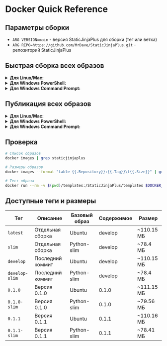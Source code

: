# Docker Quick Reference

## Параметры сборки

- `ARG VERSION=main` - версия StaticJinjaPlus для сборки (тег или ветка)
- `ARG REPO=https://github.com/MrDave/StaticJinjaPlus.git` - репозиторий StaticJinjaPlus

## Быстрая сборка всех образов

<details>
<summary><strong>Для Linux/Mac:</strong></summary>

```bash
export DOCKER_USERNAME="имя_docker_пользователя"
export DOCKER_PATH="путь_до_dockerfile"

# Ubuntu-версии
docker build -f $DOCKER_PATH/Dockerfile.ubuntu --build-arg VERSION=0.1.0 -t $DOCKER_USERNAME/staticjinjaplus:0.1.0 $DOCKER_PATH
docker build -f $DOCKER_PATH/Dockerfile.ubuntu --build-arg VERSION=0.1.1 -t $DOCKER_USERNAME/staticjinjaplus:0.1.1 $DOCKER_PATH
docker build -f $DOCKER_PATH/Dockerfile.ubuntu -t $DOCKER_USERNAME/staticjinjaplus:develop $DOCKER_PATH
docker build -f $DOCKER_PATH/Dockerfile.ubuntu -t $DOCKER_USERNAME/staticjinjaplus:latest $DOCKER_PATH

# Slim-версии
docker build -f $DOCKER_PATH/Dockerfile.slim --build-arg VERSION=0.1.0 -t $DOCKER_USERNAME/staticjinjaplus:0.1.0-slim $DOCKER_PATH
docker build -f $DOCKER_PATH/Dockerfile.slim --build-arg VERSION=0.1.1 -t $DOCKER_USERNAME/staticjinjaplus:0.1.1-slim $DOCKER_PATH
docker build -f $DOCKER_PATH/Dockerfile.slim -t $DOCKER_USERNAME/staticjinjaplus:develop-slim $DOCKER_PATH
docker build -f $DOCKER_PATH/Dockerfile.slim -t $DOCKER_USERNAME/staticjinjaplus:slim $DOCKER_PATH
```

</details>

<details>
<summary><strong>Для Windows PowerShell:</strong></summary>

```powershell
$env:DOCKER_USERNAME="имя_docker_пользователя"
$env:DOCKER_PATH="путь_до_dockerfile"

# Ubuntu-версии
docker build -f $env:DOCKER_PATH\Dockerfile.ubuntu --build-arg VERSION=0.1.0 -t $env:DOCKER_USERNAME/staticjinjaplus:0.1.0 $env:DOCKER_PATH
docker build -f $env:DOCKER_PATH\Dockerfile.ubuntu --build-arg VERSION=0.1.1 -t $env:DOCKER_USERNAME/staticjinjaplus:0.1.1 $env:DOCKER_PATH
docker build -f $env:DOCKER_PATH\Dockerfile.ubuntu -t $env:DOCKER_USERNAME/staticjinjaplus:develop $env:DOCKER_PATH
docker build -f $env:DOCKER_PATH\Dockerfile.ubuntu -t $env:DOCKER_USERNAME/staticjinjaplus:latest $env:DOCKER_PATH

# Slim-версии
docker build -f $env:DOCKER_PATH\Dockerfile.slim --build-arg VERSION=0.1.0 -t $env:DOCKER_USERNAME/staticjinjaplus:0.1.0-slim $env:DOCKER_PATH
docker build -f $env:DOCKER_PATH\Dockerfile.slim --build-arg VERSION=0.1.1 -t $env:DOCKER_USERNAME/staticjinjaplus:0.1.1-slim $env:DOCKER_PATH
docker build -f $env:DOCKER_PATH\Dockerfile.slim -t $env:DOCKER_USERNAME/staticjinjaplus:develop-slim $env:DOCKER_PATH
docker build -f $env:DOCKER_PATH\Dockerfile.slim -t $env:DOCKER_USERNAME/staticjinjaplus:slim $env:DOCKER_PATH
```

</details>

<details>
<summary><strong>Для Windows Command Prompt:</strong></summary>

```cmd
set DOCKER_USERNAME=имя_docker_пользователя
set DOCKER_PATH=путь_до_dockerfile

# Ubuntu-версии
docker build -f %DOCKER_PATH%\Dockerfile.ubuntu --build-arg VERSION=0.1.0 -t %DOCKER_USERNAME%/staticjinjaplus:0.1.0 %DOCKER_PATH%
docker build -f %DOCKER_PATH%\Dockerfile.ubuntu --build-arg VERSION=0.1.1 -t %DOCKER_USERNAME%/staticjinjaplus:0.1.1 %DOCKER_PATH%
docker build -f %DOCKER_PATH%\Dockerfile.ubuntu -t %DOCKER_USERNAME%/staticjinjaplus:develop %DOCKER_PATH%
docker build -f %DOCKER_PATH%\Dockerfile.ubuntu -t %DOCKER_USERNAME%/staticjinjaplus:latest %DOCKER_PATH%

# Slim-версии
docker build -f %DOCKER_PATH%\Dockerfile.slim --build-arg VERSION=0.1.0 -t %DOCKER_USERNAME%/staticjinjaplus:0.1.0-slim %DOCKER_PATH%
docker build -f %DOCKER_PATH%\Dockerfile.slim --build-arg VERSION=0.1.1 -t %DOCKER_USERNAME%/staticjinjaplus:0.1.1-slim %DOCKER_PATH%
docker build -f %DOCKER_PATH%\Dockerfile.slim -t %DOCKER_USERNAME%/staticjinjaplus:develop-slim %DOCKER_PATH%
docker build -f %DOCKER_PATH%\Dockerfile.slim -t %DOCKER_USERNAME%/staticjinjaplus:slim %DOCKER_PATH%
```

</details>

## Публикация всех образов

<details>
<summary><strong>Для Linux/Mac:</strong></summary>

```bash
# Ubuntu-версии
docker push $DOCKER_USERNAME/staticjinjaplus:0.1.0
docker push $DOCKER_USERNAME/staticjinjaplus:0.1.1
docker push $DOCKER_USERNAME/staticjinjaplus:develop
docker push $DOCKER_USERNAME/staticjinjaplus:latest

# Slim-версии
docker push $DOCKER_USERNAME/staticjinjaplus:0.1.0-slim
docker push $DOCKER_USERNAME/staticjinjaplus:0.1.1-slim
docker push $DOCKER_USERNAME/staticjinjaplus:develop-slim
docker push $DOCKER_USERNAME/staticjinjaplus:slim
```

</details>

<details>
<summary><strong>Для Windows PowerShell:</strong></summary>

```powershell
# Ubuntu-версии
docker push $env:DOCKER_USERNAME/staticjinjaplus:0.1.0
docker push $env:DOCKER_USERNAME/staticjinjaplus:0.1.1
docker push $env:DOCKER_USERNAME/staticjinjaplus:develop
docker push $env:DOCKER_USERNAME/staticjinjaplus:latest

# Slim-версии
docker push $env:DOCKER_USERNAME/staticjinjaplus:0.1.0-slim
docker push $env:DOCKER_USERNAME/staticjinjaplus:0.1.1-slim
docker push $env:DOCKER_USERNAME/staticjinjaplus:develop-slim
docker push $env:DOCKER_USERNAME/staticjinjaplus:slim
```

</details>

<details>
<summary><strong>Для Windows Command Prompt:</strong></summary>

```cmd
# Ubuntu-версии
docker push %DOCKER_USERNAME%/staticjinjaplus:0.1.0
docker push %DOCKER_USERNAME%/staticjinjaplus:0.1.1
docker push %DOCKER_USERNAME%/staticjinjaplus:develop
docker push %DOCKER_USERNAME%/staticjinjaplus:latest

# Slim-версии
docker push %DOCKER_USERNAME%/staticjinjaplus:0.1.0-slim
docker push %DOCKER_USERNAME%/staticjinjaplus:0.1.1-slim
docker push %DOCKER_USERNAME%/staticjinjaplus:develop-slim
docker push %DOCKER_USERNAME%/staticjinjaplus:slim
```

</details>

## Проверка

```bash
# Список образов
docker images | grep staticjinjaplus

# Размеры образов
docker images --format "table {{.Repository}}:{{.Tag}}\t{{.Size}}" | grep staticjinjaplus

# Тест образа
docker run --rm -v $(pwd)/templates:/StaticJinjaPlus/templates $DOCKER_USERNAME/staticjinjaplus:latest
```

## Доступные теги и размеры

| Тег | Описание | Базовый образ | Содержимое | Размер |
|-----|----------|---------------|------------|--------|
| `latest` | Отдельная сборка | Ubuntu | develop | ~110.15 МБ |
| `slim` | Отдельная сборка | Python-slim | develop | ~78.4 МБ |
| `develop` | Последний коммит | Ubuntu | develop | ~110.15 МБ |
| `develop-slim` | Последний коммит | Python-slim | develop | ~78.4 МБ |
| `0.1.0` | Версия 0.1.0 | Ubuntu | 0.1.0 | ~111.15 МБ |
| `0.1.0-slim` | Версия 0.1.0 | Python-slim | 0.1.0 | ~79.56 МБ |
| `0.1.1` | Версия 0.1.1 | Ubuntu | 0.1.1 | ~110.16 МБ |
| `0.1.1-slim` | Версия 0.1.1 | Python-slim | 0.1.1 | ~78.41 МБ |